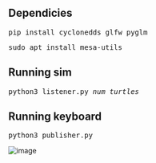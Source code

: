 ## Dependicies
<pre>pip install cyclonedds glfw pyglm</pre>
<pre>sudo apt install mesa-utils</pre>

## Running sim
<pre>python3 listener.py <i>num_turtles</i></pre>

## Running keyboard
<pre>python3 publisher.py</pre>

![image](https://github.com/HarryP0ster/turtlesim-clone/assets/82880494/1eab8022-b9ad-4e03-bbc8-8917479a89ea)
